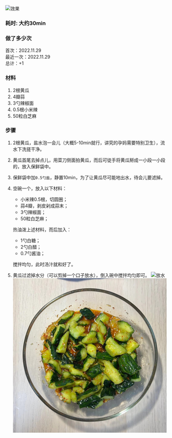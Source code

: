 ![效果](pics/3.jpg)

### 耗时: 大约30min

### 做了多少次
首次：2022.11.29  
最近一次：2022.11.29  
总计：+1

### 材料
1. 2根黄瓜
2. 4瓣蒜
3. 3勺辣椒面
4. 0.5根小米辣
5. 50粒白芝麻

### 步骤
1. 2根黄瓜，盐水泡一会儿（大概5-10min就行，讲究的孕妈需要特别卫生），流水下洗搓干净。
2. 黄瓜首尾去掉点儿，用菜刀侧面拍黄瓜，而后可徒手将黄瓜掰成一小段一小段的，放入保鲜袋中。
3. 保鲜袋中加`0.5勺盐`，静置10min，为了让黄瓜尽可能地出水，待会儿要滤掉。
4. 空碗一个，放入以下材料：
   - 小米辣0.5根，切圆圈；
   - 蒜4瓣，剥皮剁成蒜末；
   - 3勺辣椒面；
   - 50粒白芝麻；
   
   热油泼上述材料，而后加入：
   - 1勺白糖；
   - 2勺白醋；
   - 0.7勺酱油；

   搅拌均匀，此时汤汁就和好了。
5. 黄瓜过滤掉水分（可以剪掉一个口子放水），倒入碗中搅拌均匀即可。
![放水](pics/1.jpg)
![成品](pics/2.jpg)